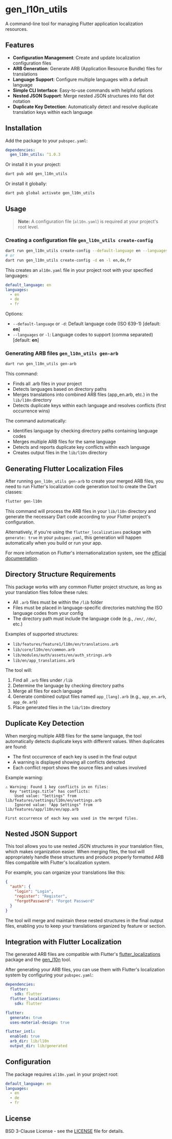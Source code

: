 # gen_l10n_utils

A command-line tool for managing Flutter application localization resources.

## Features

- **Configuration Management**: Create and update localization configuration files
- **ARB Generation**: Generate ARB (Application Resource Bundle) files for translations
- **Language Support**: Configure multiple languages with a default language
- **Simple CLI Interface**: Easy-to-use commands with helpful options
- **Nested JSON Support**: Merge nested JSON structures into flat dot notation
- **Duplicate Key Detection**: Automatically detect and resolve duplicate translation keys within each language

## Installation

Add the package to your `pubspec.yaml`:

```yaml
dependencies:
  gen_l10n_utils: ^1.0.3
```

Or install it in your project:

```bash
dart pub add gen_l10n_utils
```

Or install it globally:

```bash
dart pub global activate gen_l10n_utils
```

## Usage

> **Note:** A configuration file (`al10n.yaml`) is required at your project's root level.

### Creating a configuration file `gen_l10n_utils create-config`

```bash
dart run gen_l10n_utils create-config --default-language en --languages en,de,fr
# or
dart run gen_l10n_utils create-config -d en -l en,de,fr
```

This creates an `al10n.yaml` file in your project root with your specified languages:

```yaml
default_language: en
languages:
  - en
  - de
  - fr
```

Options:
- `--default-language` or `-d`: Default language code (ISO 639-1) [default: **en**]
- `--languages` or `-l`: Language codes to support (comma separated) [default: **en**]

### Generating ARB files `gen_l10n_utils gen-arb`

```bash
dart run gen_l10n_utils gen-arb
```

This command:
- Finds all .arb files in your project
- Detects languages based on directory paths
- Merges translations into combined ARB files (app_en.arb, etc.) in the `lib/l10n` directory
- Detects duplicate keys within each language and resolves conflicts (first occurrence wins)

The command automatically:
- Identifies language by checking directory paths containing language codes
- Merges multiple ARB files for the same language
- Detects and reports duplicate key conflicts within each language
- Creates output files in the `lib/l10n` directory

## Generating Flutter Localization Files

After running `gen_l10n_utils gen-arb` to create your merged ARB files, you need to run Flutter's localization code generation tool to create the Dart classes:

```bash
flutter gen-l10n
```

This command will process the ARB files in your `lib/l10n` directory and generate the necessary Dart code according to your Flutter project's configuration.

Alternatively, if you're using the `flutter_localizations` package with `generate: true` in your `pubspec.yaml`, this generation will happen automatically when you build or run your app.

For more information on Flutter's internationalization system, see the [official documentation](https://docs.flutter.dev/development/accessibility-and-localization/internationalization).

## Directory Structure Requirements

This package works with any common Flutter project structure, as long as your translation files follow these rules:

- All `.arb` files must be within the `/lib` folder
- Files must be placed in language-specific directories matching the ISO language codes from your config
- The directory path must include the language code (e.g., `/en/`, `/de/`, etc.)

Examples of supported structures:
- `lib/features/feature1/l10n/en/translations.arb`
- `lib/core/l10n/en/common.arb`
- `lib/modules/auth/assets/en/auth_strings.arb`
- `lib/en/app_translations.arb`

The tool will:
1. Find all `.arb` files under `/lib`
2. Determine the language by checking directory paths
3. Merge all files for each language
4. Generate combined output files named `app_[lang].arb` (e.g., `app_en.arb`, `app_de.arb`)
5. Place generated files in the `lib/l10n` directory

## Duplicate Key Detection

When merging multiple ARB files for the same language, the tool automatically detects duplicate keys with different values. When duplicates are found:

- The first occurrence of each key is used in the final output
- A warning is displayed showing all conflicts detected
- Each conflict report shows the source files and values involved

Example warning:
```
⚠️ Warning: Found 1 key conflicts in en files:
  Key "settings.title" has conflicts:
    Used value: "Settings" from lib/features/settings/l10n/en/settings.arb
    Ignored value: "App Settings" from lib/features/app/l10n/en/app.arb

First occurrence of each key was used in the merged files.
```

## Nested JSON Support

This tool allows you to use nested JSON structures in your translation files, which makes organization easier. When merging files, the tool will appropriately handle these structures and produce properly formatted ARB files compatible with Flutter's localization system.

For example, you can organize your translations like this:

```json
{
  "auth": {
    "login": "Login",
    "register": "Register",
    "forgotPassword": "Forgot Password"
  }
}
```

The tool will merge and maintain these nested structures in the final output files, enabling you to keep your translations organized by feature or section.

## Integration with Flutter Localization

The generated ARB files are compatible with Flutter's [flutter_localizations](https://api.flutter.dev/flutter/flutter_localizations/flutter_localizations-library.html) package and the [gen_l10n](https://pub.dev/packages/intl_translation) tool.

After generating your ARB files, you can use them with Flutter's localization system by configuring your `pubspec.yaml`:

```yaml
dependencies:
  flutter:
    sdk: flutter
  flutter_localizations:
    sdk: flutter

flutter:
  generate: true
  uses-material-design: true

flutter_intl:
  enabled: true
  arb_dir: lib/l10n
  output_dir: lib/generated
```

## Configuration

The package requires `al10n.yaml` in your project root:

```yaml
default_language: en
languages:
  - en
  - de
  - fr
```

## License

BSD 3-Clause License - see the [LICENSE](LICENSE) file for details.
```